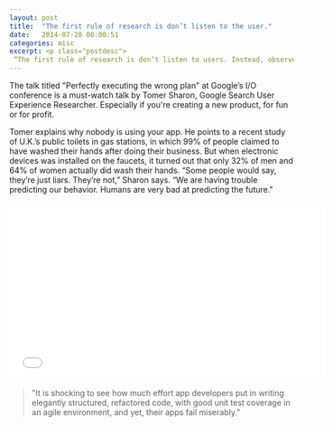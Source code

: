 ```yaml
---
layout: post
title:  "The first rule of research is don’t listen to the user."
date:   2014-07-20 00:00:51
categories: misc
excerpt: <p class="postdesc">
 “The first rule of research is don’t listen to users. Instead, observe their behavior.”</p>
---
```

<p>The talk titled "Perfectly executing the wrong plan" at Google’s I/O conference is a must-watch talk by Tomer Sharon, Google Search User Experience Researcher. Especially if you're creating a new product, for fun or for profit.</p>

<p>Tomer explains why nobody is using your app. He points to a recent study of U.K.’s public toilets in gas stations, in which 99% of people claimed to have washed their hands after doing their business. But when electronic devices was installed on the faucets, it turned out that only 32% of men and 64% of women actually did wash their hands. “Some people would say, they’re just liars. They’re not,” Sharon says. “We are having trouble predicting our behavior. Humans are very bad at predicting the future."</p>

<iframe width="560" height="315" src="//www.youtube.com/embed/9TJTbRw4ri8" frameborder="0" allowfullscreen></iframe>

<blockquote>
  <p>"It is shocking to see how much effort app developers put in writing elegantly structured, refactored code, with good unit test coverage in an agile environment, and yet, their apps fail miserably."</p>
</blockquote>

